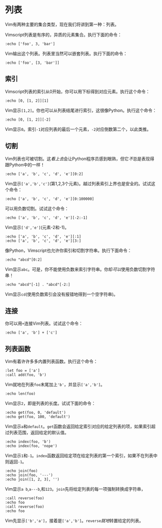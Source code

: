 
列表
=====

Vim有两种主要的集合类型，现在我们将讲到第一种：列表。

Vimscript列表是有序的，异质的元素集合。执行下面的命令：

    :echo ['foo', 3, 'bar']

Vim输出这个列表。列表里当然可以嵌套列表。执行下面的命令：

    :echo ['foo', [3, 'bar']]

索引
--------

Vimscript列表的索引从0开始，你可以用下标得到对应元素。执行这个命令：

    :echo [0, [1, 2]][1]

Vim显示`[1,2]`。你也可以从列表结尾进行索引，这很像Python。执行这个命令：

    :echo [0, [1, 2]][-2]

Vim显示`0`。索引`-1`对应列表的最后一个元素，`-2`对应倒数第二个，以此类推。

切割
-------

Vim列表也可被切割。这*看上去*会让Python程序员感到眼熟，但它*不*总是表现得跟Python中的一样！

    :echo ['a', 'b', 'c', 'd', 'e'][0:2]

Vim显示`['a','b','c']`(第1,2,3个元素)。越过列表索引上界也是安全的。试试这个命令：

    :echo ['a', 'b', 'c', 'd', 'e'][0:100000]

可以用负数切割。试试这个命令：

    :echo ['a', 'b', 'c', 'd', 'e'][-2:-1]

Vim显示`['d','e']`(元素-2和-1)。

    :echo ['a', 'b', 'c', 'd', 'e'][:1]
    :echo ['a', 'b', 'c', 'd', 'e'][3:]

像Python，Vimscript也允许你索引和切割字符串。执行下面命令：

    :echo "abcd"[0:2]

Vim显示`abc`。可是，你不能使用负数来索引字符串。你却*可以*使用负数切割字符串！

    :echo "abcd"[-1] . "abcd"[-2:]

Vim显示`cd`(使用负数索引会没有报错地得到一个空字符串)。

连接
-------------

你可以用`+`连接Vim列表。试试这个命令：

    :echo ['a', 'b'] + ['c']

列表函数
--------------

Vim有着许许多多内置列表函数。执行这个命令：

    :let foo = ['a']
    :call add(foo, 'b')

Vim就地在列表`foo`末尾加上`'b'`，并显示`['a','b']`。

    :echo len(foo)

Vim显示`2`，即是列表的长度。试试下面的命令：

    :echo get(foo, 0, 'default')
    :echo get(foo, 100, 'default')

Vim显示`a`和`default`。`get`函数会返回给定索引对应的给定列表的项，如果索引超过列表范围，返回给定的默认值。

    :echo index(foo, 'b')
    :echo index(foo, 'nope')

Vim显示`1`和`-1`。`index`函数返回给定项在给定列表的第一个索引，如果不在列表中则返回`-1`。

    :echo join(foo)
    :echo join(foo, '---')
    :echo join([1, 2, 3], '')

Vim显示`a b`,`a---b`,和`123`。`join`先将给定列表的每一项强制转换成字符串，

    :call reverse(foo)
    :echo foo
    :call reverse(foo)
    :echo foo

Vim先显示`['b','a']`，接着是`['a','b']`。`reverse`*就地*转置给定的列表。

